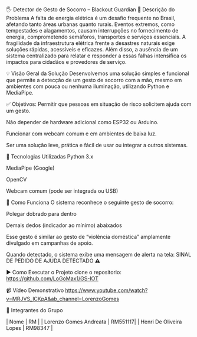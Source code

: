 🖐️ Detector de Gesto de Socorro – Blackout Guardian
📌 Descrição do Problema
A falta de energia elétrica é um desafio frequente no Brasil, afetando tanto áreas urbanas quanto rurais. Eventos extremos, como tempestades e alagamentos, causam interrupções no fornecimento de energia, comprometendo semáforos, transportes e serviços essenciais. A fragilidade da infraestrutura elétrica frente a desastres naturais exige soluções rápidas, acessíveis e eficazes. Além disso, a ausência de um sistema centralizado para relatar e responder a essas falhas intensifica os impactos para cidadãos e provedores de serviço.

💡 Visão Geral da Solução
Desenvolvemos uma solução simples e funcional que permite a detecção de um gesto de socorro com a mão, mesmo em ambientes com pouca ou nenhuma iluminação, utilizando Python e MediaPipe.

✅ Objetivos:
Permitir que pessoas em situação de risco solicitem ajuda com um gesto.

Não depender de hardware adicional como ESP32 ou Arduino.

Funcionar com webcam comum e em ambientes de baixa luz.

Ser uma solução leve, prática e fácil de usar ou integrar a outros sistemas.

🧠 Tecnologias Utilizadas
Python 3.x

MediaPipe (Google)

OpenCV

Webcam comum (pode ser integrada ou USB)

🔧 Como Funciona
O sistema reconhece o seguinte gesto de socorro:

Polegar dobrado para dentro

Demais dedos (indicador ao mínimo) abaixados

Esse gesto é similar ao gesto de “violência doméstica” amplamente divulgado em campanhas de apoio.

Quando detectado, o sistema exibe uma mensagem de alerta na tela:
    SINAL DE PEDIDO DE AJUDA DETECTADO ⚠

▶️ Como Executar o Projeto
clone o repositorio: https://github.com/LoGoMax1/GS-IOT

📹 Vídeo Demonstrativo
https://www.youtube.com/watch?v=MRJVS_lCKpA&ab_channel=LorenzoGomes


👥 Integrantes do Grupo

| Nome                     | RM      |
| Lorenzo Gomes Andreata   | RM551117|
| Henri De Oliveira Lopes  | RM98347 |

